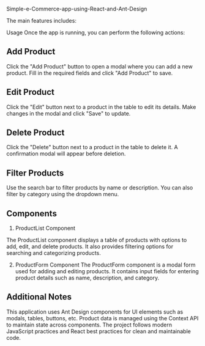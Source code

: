 
Simple-e-Commerce-app-using-React-and-Ant-Design

The main features includes:

Usage
Once the app is running, you can perform the following actions:

## Add Product
Click the "Add Product" button to open a modal where you can add a new product. Fill in the required fields and click "Add Product" to save.
## Edit Product
 Click the "Edit" button next to a product in the table to edit its details. Make changes in the modal and click "Save" to update.
## Delete Product 
Click the "Delete" button next to a product in the table to delete it. A confirmation modal will appear before deletion.
## Filter Products
Use the search bar to filter products by name or description. You can also filter by category using the dropdown menu.

## Components
1. ProductList Component

The ProductList component displays a table of products with options to add, edit, and delete products. It also provides filtering options for searching and categorizing products.

2. ProductForm Component
The ProductForm component is a modal form used for adding and editing products. It contains input fields for entering product details such as name, description, and category.

## Additional Notes

This application uses Ant Design components for UI elements such as modals, tables, buttons, etc.
Product data is managed using the Context API to maintain state across components.
The project follows modern JavaScript practices and React best practices for clean and maintainable code.